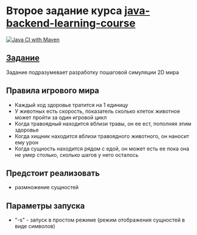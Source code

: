# Второе задание курса [java-backend-learning-course](https://zhukovsd.github.io/java-backend-learning-course/)

[![Java CI with Maven](https://github.com/farneser/life-simulation/actions/workflows/maven.yml/badge.svg)](https://github.com/farneser/life-simulation/actions/workflows/maven.yml)

## [Задание](https://zhukovsd.github.io/java-backend-learning-course/Projects/Simulation/)

Задание подразумевает разработку пошаговой симуляции 2D мира

## Правила игрового мира

* Каждый ход здоровье тратится на 1 единицу
* У животных есть скорость, показатель сколько клеток животное может пройти за один игровой цикл
* Когда травоядный находится вблизи травы, он ее ест, пополняя этим здоровье
* Когда хищник находится вблизи травоядного животного, он наносит ему урон
* Когда сущность находится рядом с едой, он может есть ее пока она не умер столько, сколько шагов у него осталось

## Предстоит реализовать

* размножение сущностей

## Параметры запуска

* "-s" - запуск в простом режиме (режим отображения сущностей в виде символов)

